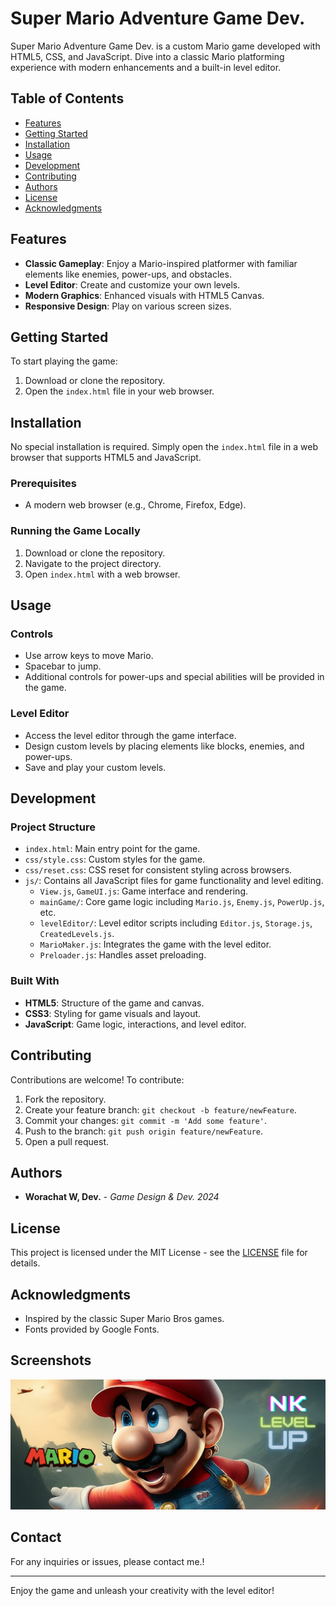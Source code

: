 # Super Mario Adventure Game Dev.

Super Mario Adventure Game Dev. is a custom Mario game developed with HTML5, CSS, and JavaScript. Dive into a classic Mario platforming experience with modern enhancements and a built-in level editor.

## Table of Contents

- [Features](#features)
- [Getting Started](#getting-started)
- [Installation](#installation)
- [Usage](#usage)
- [Development](#development)
- [Contributing](#contributing)
- [Authors](#authors)
- [License](#license)
- [Acknowledgments](#acknowledgments)

## Features

- **Classic Gameplay**: Enjoy a Mario-inspired platformer with familiar elements like enemies, power-ups, and obstacles.
- **Level Editor**: Create and customize your own levels.
- **Modern Graphics**: Enhanced visuals with HTML5 Canvas.
- **Responsive Design**: Play on various screen sizes.

## Getting Started

To start playing the game:

1. Download or clone the repository.
2. Open the `index.html` file in your web browser.

## Installation

No special installation is required. Simply open the `index.html` file in a web browser that supports HTML5 and JavaScript.

### Prerequisites

- A modern web browser (e.g., Chrome, Firefox, Edge).

### Running the Game Locally

1. Download or clone the repository.
2. Navigate to the project directory.
3. Open `index.html` with a web browser.

## Usage

### Controls

- Use arrow keys to move Mario.
- Spacebar to jump.
- Additional controls for power-ups and special abilities will be provided in the game.

### Level Editor

- Access the level editor through the game interface.
- Design custom levels by placing elements like blocks, enemies, and power-ups.
- Save and play your custom levels.

## Development

### Project Structure

- `index.html`: Main entry point for the game.
- `css/style.css`: Custom styles for the game.
- `css/reset.css`: CSS reset for consistent styling across browsers.
- `js/`: Contains all JavaScript files for game functionality and level editing.
  - `View.js`, `GameUI.js`: Game interface and rendering.
  - `mainGame/`: Core game logic including `Mario.js`, `Enemy.js`, `PowerUp.js`, etc.
  - `levelEditor/`: Level editor scripts including `Editor.js`, `Storage.js`, `CreatedLevels.js`.
  - `MarioMaker.js`: Integrates the game with the level editor.
  - `Preloader.js`: Handles asset preloading.

### Built With

- **HTML5**: Structure of the game and canvas.
- **CSS3**: Styling for game visuals and layout.
- **JavaScript**: Game logic, interactions, and level editor.

## Contributing

Contributions are welcome! To contribute:

1. Fork the repository.
2. Create your feature branch: `git checkout -b feature/newFeature`.
3. Commit your changes: `git commit -m 'Add some feature'`.
4. Push to the branch: `git push origin feature/newFeature`.
5. Open a pull request.

## Authors

- **Worachat W, Dev.** - *Game Design & Dev. 2024*

## License

This project is licensed under the MIT License - see the [LICENSE](LICENSE) file for details.

## Acknowledgments

- Inspired by the classic Super Mario Bros games.
- Fonts provided by Google Fonts.

## Screenshots

![Game Screenshot](./images/start-screen.png)

## Contact

For any inquiries or issues, please contact me.!

---

Enjoy the game and unleash your creativity with the level editor!
